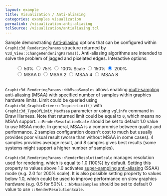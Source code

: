 ```yaml
---
layout: example
title: Visualization / Anti-aliasing
categories: examples visualization
permalink: /visualization-anti-aliasing
tclSource: /visualization/antialiasing.tcl
---
```


Sample demonstrating [Anti-aliasing](https://en.wikipedia.org/wiki/Spatial_anti-aliasing) options that can be configured within `Graphic3d_RenderingParams` structure returned by `V3d_View::ChangeRenderingParams()`.
Anti-aliasing algorithms are intended to solve the problem of jagged and pixelated edges. Interactive options:

<div class="btn-group" data-toggle="buttons" style="margin-left: 35px">
  <label class="btn btn-primary">
    <input type="radio" name="options" id="occScale50"> 50%
  </label>
  <label class="btn btn-primary">
    <input type="radio" name="options" id="occScale75"> 75%
  </label>
  <label class="btn btn-primary">
    <input type="radio" name="options" id="occScale100"> 100% Scale
  </label>
  <label class="btn btn-primary">
    <input type="radio" name="options" id="occScale150"> 150%
  </label>
  <label class="btn btn-primary active">
    <input type="radio" name="options" id="occScale200" checked> 200%
  </label>
  <br>
  <label class="btn btn-primary">
    <input type="radio" name="options" id="occMsaa0"> MSAA 0
  </label>
  <label class="btn btn-primary">
    <input type="radio" name="options" id="occMsaa2"> MSAA 2
  </label>
  <label class="btn btn-primary">
    <input type="radio" name="options" id="occMsaa4"> MSAA 4
  </label>
  <label class="btn btn-primary">
    <input type="radio" name="options" id="occMsaa8"> MSAA 8
  </label>
</div>
<br>

`Graphic3d_RenderingParams::NbMsaaSamples` allows enabling [multi-sampling anti-aliasing](https://en.wikipedia.org/wiki/Multisample_anti-aliasing) (MSAA) with specified number of samples within graphics hardware limits.
Limit could be queried using `Graphic3d_GraphicDriver::InquireLimit()` with `Graphic3d_TypeOfLimit_MaxMsaa` parameter or using `vglinfo` command in Draw Harness.
Note that returned limit could be equal to `0`, which means no MSAA support.
`::RenderResolutionScale` should be set to default 1.0 value to use MSAA mode.
In general, MSAA is a compromise between quality and performance.
2 samples configuration doesn't cost to much but usually provides poor visual result (worse than without MSAA in some cases).
4 samples provides average result, and 8 samples gives best results (some systems might support a higher number of samples).

`Graphic3d_RenderingParams::RenderResolutionScale` manages resolution used for rendering, which is equal to 1.0 (100%) by default.
Setting this property to values above 1.0 activates [super-sampling anti-aliasing](https://en.wikipedia.org/wiki/Supersampling) (SSAA) mode (e.g. 2.0 for 200% scale).
It is also possible setting property to values below 1.0, which could be used to improve performance on slow graphics hardware (e.g. 0.5 for 50%).
`::NbMsaaSamples` should be set to default 0 value to use `::RenderResolutionScale`.

<br>

<script>
document.getElementById ("occScale50").onchange = function()
{
  if (this.checked) { DRAWEXE.terminalPasteScript ("vrenderparams -rendScale 0.50 -msaa 0"); }
}
document.getElementById ("occScale75").onchange = function()
{
  if (this.checked) { DRAWEXE.terminalPasteScript ("vrenderparams -rendScale 0.75 -msaa 0"); }
}
document.getElementById ("occScale100").onchange = function()
{
  if (this.checked) { DRAWEXE.terminalPasteScript ("vrenderparams -rendScale 1.00 -msaa 0"); }
}
document.getElementById ("occScale150").onchange = function()
{
  if (this.checked) { DRAWEXE.terminalPasteScript ("vrenderparams -rendScale 1.50 -msaa 0"); }
}
document.getElementById ("occScale200").onchange = function()
{
  if (this.checked) { DRAWEXE.terminalPasteScript ("vrenderparams -rendScale 2.00 -msaa 0"); }
}
document.getElementById ("occMsaa0").onchange = function()
{
  if (this.checked) { DRAWEXE.terminalPasteScript ("vrenderparams -rendScale 1.00 -msaa 0"); }
}
document.getElementById ("occMsaa2").onchange = function()
{
  if (this.checked) { DRAWEXE.terminalPasteScript ("vrenderparams -rendScale 1.00 -msaa 2"); }
}
document.getElementById ("occMsaa4").onchange = function()
{
  if (this.checked) { DRAWEXE.terminalPasteScript ("vrenderparams -rendScale 1.00 -msaa 4"); }
}
document.getElementById ("occMsaa8").onchange = function()
{
  if (this.checked) { DRAWEXE.terminalPasteScript ("vrenderparams -rendScale 1.00 -msaa 8"); }
}
</script>
